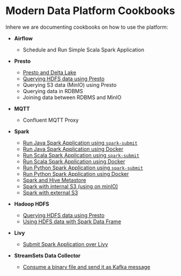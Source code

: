 # Modern Data Platform Cookbooks

Inhere we are documenting cookbooks on how to use the platform:

 * **Airflow**
   * Schedule and Run Simple Scala Spark Application

 * **Presto**
   * [Presto and Delta Lake](./doc/delta-lake-and-presto/)
   * [Querying HDFS data using Presto](./doc/querying-hdfs-with-presto/)
   * Querying S3 data (MinIO) using Presto
   * Querying data in RDBMS
   * Joining data between RDBMS and MinIO

 * **MQTT**
   * Confluent MQTT Proxy 

 * **Spark**
   * [Run Java Spark Application using `spark-submit`](./doc/run-spark-simple-app-java-submit)
   * [Run Java Spark Application using Docker](./doc/run-spark-simple-app-java-docker)
   * [Run Scala Spark Application using `spark-submit`](./doc/run-spark-simple-app-scala-submit)
   * [Run Scala Spark Application using Docker](./doc/run-spark-simple-app-scala-docker)
   * [Run Python Spark Application using `spark-submit`](./doc/run-spark-simple-app-python-submit)
   * [Run Python Spark Application using Docker](./doc/run-spark-simple-app-python-docker)   
   * [Spark and Hive Metastore](./doc/spark-and-hive-metastore/)
   * [Spark with internal S3 (using on minIO)](./doc/spark-with-internal-s3)
   * [Spark with external S3](./doc/spark-with-external-s3)

 * **Hadoop HDFS**
   * [Querying HDFS data using Presto](./doc/querying-hdfs-with-presto/)
   * [Using HDFS data with Spark Data Frame](./doc/using-hdfs-with-spark/)
 
 * **Livy**
   * [Submit Spark Application over Livy](./doc/run-spark-simple-app-scala-livy)

 * **StreamSets Data Collector**
   * [Consume a binary file and send it as Kafka message](./doc/streamsets-binary-file-to-kafka) 